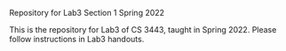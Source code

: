Repository for Lab3 Section 1 Spring 2022

This is the repository for Lab3 of CS 3443, taught in Spring 2022. Please follow instructions in Lab3 handouts.
